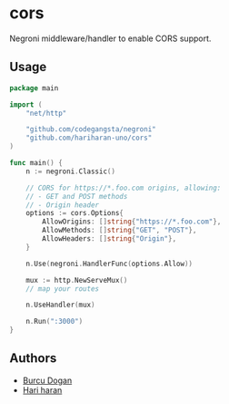 # cors

Negroni middleware/handler to enable CORS support.


## Usage

~~~go
package main

import (
	"net/http"

	"github.com/codegangsta/negroni"
	"github.com/hariharan-uno/cors"
)

func main() {
	n := negroni.Classic()

	// CORS for https://*.foo.com origins, allowing:
	// - GET and POST methods
	// - Origin header
	options := cors.Options{
		AllowOrigins: []string{"https://*.foo.com"},
		AllowMethods: []string{"GET", "POST"},
		AllowHeaders: []string{"Origin"},
	}

	n.Use(negroni.HandlerFunc(options.Allow))

	mux := http.NewServeMux()
	// map your routes

	n.UseHandler(mux)

	n.Run(":3000")
}
~~~

## Authors

* [Burcu Dogan](http://github.com/rakyll)
* [Hari haran](http://github.com/hariharan-uno)